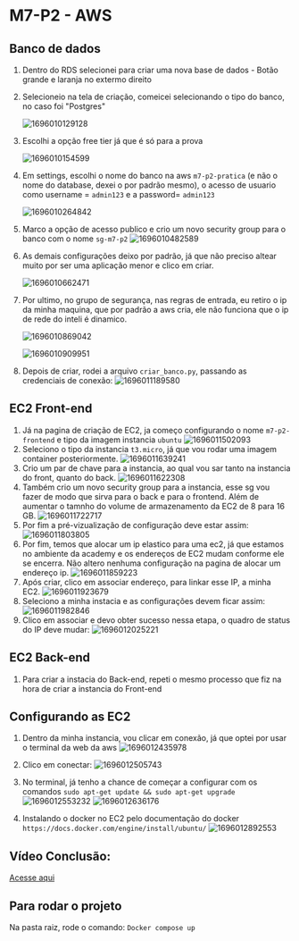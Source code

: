 # M7-P2 - AWS

## Banco de dados

1. Dentro do RDS selecionei para criar uma nova base de dados - Botão grande e laranja no extermo direito
2. Selecioneio na tela de criação, comeicei selecionando o tipo do banco, no caso foi "Postgres"

   ![1696010129128](image/README/1696010129128.png)
3. Escolhi a opção free tier já que é só para a prova

   ![1696010154599](image/README/1696010154599.png)
4. Em settings, escolhi o nome do banco na aws `m7-p2-pratica` (e não o nome do database, dexei o por padrão mesmo), o acesso de usuario como username = `admin123` e a password= `admin123`

   ![1696010264842](image/README/1696010264842.png)
5. Marco a opção de acesso publico e crio um novo security group para o banco com o nome `sg-m7-p2`
   ![1696010482589](image/README/1696010482589.png)
6. As demais configurações deixo por padrão, já que não preciso altear muito por ser uma aplicação menor e clico em criar.

   ![1696010662471](image/README/1696010662471.png)
7. Por ultimo, no grupo de segurança, nas regras de entrada, eu retiro o ip da minha maquina, que por padrão a aws cria, ele não funciona que o ip de rede do inteli é dinamico.

   ![1696010869042](image/README/1696010869042.png)

   ![1696010909951](image/README/1696010909951.png)
8. Depois de criar, rodei a arquivo `criar_banco.py`, passando as credenciais de conexão:
   ![1696011189580](image/README/1696011189580.png)

## EC2 Front-end
1. Já na pagina de criação de EC2, ja começo configurando o nome `m7-p2-frontend` e tipo da imagem instancia `ubuntu`
   ![1696011502093](image/README/1696011502093.png)
3. Seleciono o tipo da instancia `t3.micro`, já que vou rodar uma imagem container posteriormente.
   ![1696011639241](image/README/1696011639241.png)
4. Crio um par de chave para a instancia, ao qual vou sar tanto na instancia do front, quanto do back.
   ![1696011622308](image/README/1696011622308.png)
5. Também crio um novo security group para a instancia, esse sg vou fazer de modo que sirva para o back e para o frontend. Além de aumentar o tamnho do volume de armazenamento da EC2 de 8 para 16 GB.
   ![1696011722717](image/README/1696011722717.png)
6. Por fim a pré-vizualização de configuração deve estar assim:
![1696011803805](image/README/1696011803805.png)
7. Por fim, temos que alocar um ip elastico para uma ec2, já que estamos no ambiente da academy e os endereços de EC2 mudam conforme ele se encerra. Não altero nenhuma configuração na pagina de alocar um endereço ip.
   ![1696011859223](image/README/1696011859223.png)
8. Após criar, clico em associar endereço, para linkar esse IP, a minha EC2.
   ![1696011923679](image/README/1696011923679.png)
9. Seleciono a minha instacia e as configurações devem ficar assim:
![1696011982846](image/README/1696011982846.png)
10. Clico em associar e devo obter sucesso nessa etapa, o quadro de status do IP deve mudar:
![1696012025221](image/README/1696012025221.png)

## EC2 Back-end

1. Para criar a instacia do Back-end, repeti o mesmo processo que fiz na hora de criar a instancia do Front-end

## Configurando as EC2
1. Dentro da minha instancia, vou clicar em conexão, já que optei por usar o terminal da web da aws
![1696012435978](image/README/1696012435978.png)

2. Clico em conectar:
![1696012505743](image/README/1696012505743.png)

3. No terminal, já tenho a chance de começar a configurar com os comandos `sudo apt-get update && sudo apt-get upgrade`
   ![1696012553232](image/README/1696012553232.png)
   ![1696012636176](image/README/1696012636176.png)

4. Instalando o docker no EC2 pelo documentação do docker `https://docs.docker.com/engine/install/ubuntu/`
   ![1696012892553](image/README/1696012892553.png)

## Vídeo Conclusão:

[Acesse aqui](https://drive.google.com/file/d/1ySjT6aDBkKIDl6HLtYKcWQg7QBkcK0mT/view?usp=drive_link)

## Para rodar o projeto
Na pasta raiz, rode o comando:
`Docker compose up`